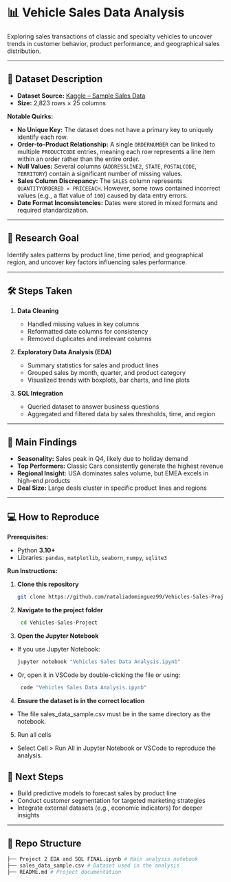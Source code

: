 # 📊 Vehicle Sales Data Analysis

Exploring sales transactions of classic and specialty vehicles to uncover trends in customer behavior, product performance, and geographical sales distribution.

---

## 📂 Dataset Description

- **Dataset Source:** [Kaggle – Sample Sales Data](https://www.kaggle.com/datasets/kyanyoga/sample-sales-data)
- **Size:** 2,823 rows × 25 columns
  
**Notable Quirks:**
- **No Unique Key:** The dataset does not have a primary key to uniquely identify each row.  
- **Order-to-Product Relationship:** A single `ORDERNUMBER` can be linked to multiple `PRODUCTCODE` entries, meaning each row represents a line item within an order rather than the entire order.  
- **Null Values:** Several columns (`ADDRESSLINE2`, `STATE`, `POSTALCODE`, `TERRITORY`) contain a significant number of missing values.  
- **Sales Column Discrepancy:** The `SALES` column represents `QUANTITYORDERED × PRICEEACH`. However, some rows contained incorrect values (e.g., a flat value of `100`) caused by data entry errors.  
- **Date Format Inconsistencies:** Dates were stored in mixed formats and required standardization.  

---

## 🎯 Research Goal

Identify sales patterns by product line, time period, and geographical region, and uncover key factors influencing sales performance.

---

## 🛠 Steps Taken

1. **Data Cleaning**
   - Handled missing values in key columns
   - Reformatted date columns for consistency
   - Removed duplicates and irrelevant columns

2. **Exploratory Data Analysis (EDA)**
   - Summary statistics for sales and product lines
   - Grouped sales by month, quarter, and product category
   - Visualized trends with boxplots, bar charts, and line plots

3. **SQL Integration**
   - Queried dataset to answer business questions
   - Aggregated and filtered data by sales thresholds, time, and region

---

## 📌 Main Findings

- **Seasonality:** Sales peak in Q4, likely due to holiday demand  
- **Top Performers:** Classic Cars consistently generate the highest revenue  
- **Regional Insight:** USA dominates sales volume, but EMEA excels in high-end products  
- **Deal Size:** Large deals cluster in specific product lines and regions  

---

## 💻 How to Reproduce

**Prerequisites:**
- Python **3.10+**
- Libraries: `pandas`, `matplotlib`, `seaborn`, `numpy`, `sqlite3`

**Run Instructions:**
1. **Clone this repository**
   ```bash
   git clone https://github.com/nataliadominguez99/Vehicles-Sales-Project.git

2. **Navigate to the project folder**
   ```bash
    cd Vehicles-Sales-Project

3. **Open the Jupyter Notebook**
- If you use Jupyter Notebook:
   ```bash
   jupyter notebook "Vehicles Sales Data Analysis.ipynb"
- Or, open it in VSCode by double-clicking the file or using:
   ```bash
    code "Vehicles Sales Data Analysis.ipynb"
  
4. **Ensure the dataset is in the correct location**
- The file sales_data_sample.csv must be in the same directory as the notebook.

5. Run all cells
- Select Cell > Run All in Jupyter Notebook or VSCode to reproduce the analysis.

## 🚀 Next Steps

- Build predictive models to forecast sales by product line  
- Conduct customer segmentation for targeted marketing strategies  
- Integrate external datasets (e.g., economic indicators) for deeper insights  

---

## 📁 Repo Structure
```bash
├── Project 2 EDA and SQL FINAL.ipynb # Main analysis notebook
├── sales_data_sample.csv # Dataset used in the analysis
├── README.md # Project documentation
